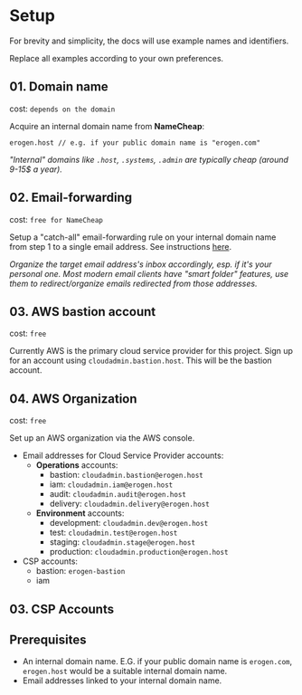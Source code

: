 # Setup

For brevity and simplicity, the docs will use example names and identifiers.

Replace all examples according to your own preferences.

## 01. Domain name

cost: `depends on the domain`

Acquire an internal domain name from **NameCheap**:

```
erogen.host // e.g. if your public domain name is "erogen.com"
```

_"Internal" domains like `.host`, `.systems`, `.admin` are typically cheap (around 9-15\$ a year)._

## 02. Email-forwarding

cost: `free for NameCheap`

Setup a "catch-all" email-forwarding rule on your internal domain name from step 1 to a single email address. See instructions [here](https://www.namecheap.com/support/knowledgebase/article.aspx/308/2214/how-to-set-up-free-email-forwarding).

_Organize the target email address's inbox accordingly, esp. if it's your personal one. Most modern email clients have "smart folder" features, use them to redirect/organize emails redirected from those addresses._

## 03. AWS bastion account

cost: `free`

Currently AWS is the primary cloud service provider for this project. Sign up for an account using `cloudadmin.bastion.host`. This will be the bastion account.

## 04. AWS Organization

cost: `free`

Set up an AWS organization via the AWS console.

- Email addresses for Cloud Service Provider accounts:
  - **Operations** accounts:
    - bastion: `cloudadmin.bastion@erogen.host`
    - iam: `cloudadmin.iam@erogen.host`
    - audit: `cloudadmin.audit@erogen.host`
    - delivery: `cloudadmin.delivery@erogen.host`
  - **Environment** accounts:
    - development: `cloudadmin.dev@erogen.host`
    - test: `cloudadmin.test@erogen.host`
    - staging: `cloudadmin.stage@erogen.host`
    - production: `cloudadmin.production@erogen.host`
- CSP accounts:
  - bastion: `erogen-bastion`
  - iam

## 03. CSP Accounts

## Prerequisites

- An internal domain name. E.G. if your public domain name is `erogen.com`, `erogen.host` would be a suitable internal domain name.
- Email addresses linked to your internal domain name.

